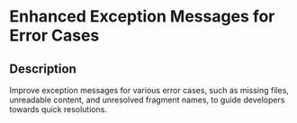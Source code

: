 # Enhanced Exception Messages for Error Cases

## Description
Improve exception messages for various error cases, such as missing files, unreadable content, and unresolved fragment names, to guide developers towards quick resolutions.
